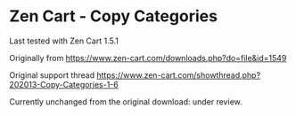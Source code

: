# Zen Cart - Copy Categories
Last tested with Zen Cart 1.5.1

Originally from https://www.zen-cart.com/downloads.php?do=file&id=1549

Original support thread https://www.zen-cart.com/showthread.php?202013-Copy-Categories-1-6

Currently unchanged from the original download: under review.
